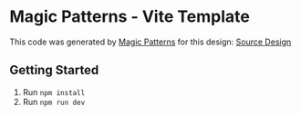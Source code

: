 # Magic Patterns - Vite Template

This code was generated by [Magic Patterns](https://magicpatterns.com) for this design: [Source Design](https://www.magicpatterns.com/c/qpk9kxfejxsgekql87eqdk)

## Getting Started

1. Run `npm install`
2. Run `npm run dev`
